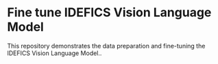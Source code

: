 # Fine tune IDEFICS Vision Language Model
This repository demonstrates the data preparation and fine-tuning the IDEFICS Vision Language Model..
